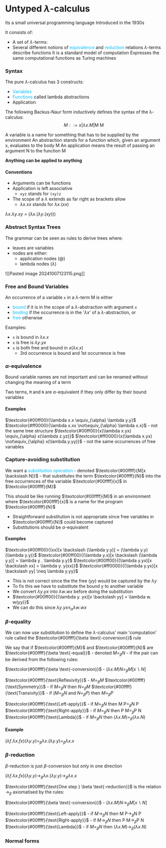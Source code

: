 # Untyped $\lambda$-calculus
Its a small universal programming language
Introduced in the 1930s

It consists of:
- A set of $\lambda$-terms: 
- Several different notions of <span style="color:#00bfff">equivalence</span> and <span style="color:#00bfff">reduction</span> relations
$\lambda$-terms describe functions
It is a standard model of computation
Expresses the same computational functions as Turing machines

### Syntax
The pure $\lambda$-calculus has 3 constructs:
- <span style="color:#00bfff">Variables</span>
- <span style="color:#00bfff">Functions</span> called lambda abstractions
- Application

The following Backus-Naur form inductively defines the syntax of the λ-calculus:
$$M ::= x | \lambda x.M|\text{M M}$$

A variable is a name for something that has to be supplied by the environment
An abstraction stands for a function which, given an argument x, evaluates to the body M
An application means the result of passing an argument N to the function M

**Anything can be applied to anything**

#### Conventions
- Arguments can be functions
- Application is left associative
	- `xyz` stands for `(xy)z`
- The scope of a $\lambda$ extends as far right as brackets allow
	- $\lambda x.xx$ stands for $\lambda x.(xx)$

$\lambda x. \lambda y.xy$ = $(\lambda x. (\lambda y. (xy)))$

### Abstract Syntax Trees
The grammar can be seen as rules to derive trees where:
- leaves are variables
- nodes are either:
	- application nodes (@)
	- lambda nodes ($\lambda$)

![[Pasted image 20241007123115.png]]

### Free and Bound Variables
An occurrence of a variable `x` in a $\lambda$-term M is either
- <span style="color:#00bfff">bound</span> if it is in the scope of a $\lambda$-abstraction with argument `x`
- <span style="color:#00bfff">binding</span> if the occurrence is in the '$\lambda x$' of a $\lambda$-abstraction, or
- <span style="color:#00bfff">free</span> otherwise

Examples:
- `x` is bound in $\lambda x.x$
- `x` is free is $\lambda y.yx$
- `x` is both free and bound in $x(\lambda x.x)$
	- 3rd occurrence is bound and 1st occurrence is free
### $\alpha$-equivalence
Bound variable names are not important and can be renamed without changing the meaning of a term

Two terms, `M` and `N` are $\alpha$-equivalent if they only differ by their bound variables

#### Examples
$\textcolor{#00ff00}{\lambda x.x \equiv_{\alpha} \lambda y.y}$
$\textcolor{#ff0000}{\lambda x.xx \not\equiv_{\alpha} \lambda x.x}$ - not the same tree structure
$\textcolor{#00ff00}{x(\lambda x.yx) \equiv_{\alpha} x(\lambda z.yz)}$
$\textcolor{#ff0000}{x(\lambda x.yx) \not\equiv_{\alpha} x(\lambda.y.yy)}$ - not the same occurrences of free variables

### Capture-avoiding substitution
We want a <span style="color:#00bfff">substitution operation</span> - denoted $\textcolor{#00ffff}{M[x \backslash N]}$ - that substitutes the term $\textcolor{#00ffff}{N}$ into the free occurrences of the variable $\textcolor{#00ffff}{x}$ in $\textcolor{#00ffff}{M}$

This should be like running $\textcolor{#00ffff}{M}$ in an environment where $\textcolor{#00ffff}{x}$ is a name for the program $\textcolor{#00ffff}{N}$ 
- Straightforward substitution is not appropriate since free variables in $\textcolor{#00ffff}{N}$ could become captured
- Substitutions should be $\alpha$-equivalent

#### Examples
$\textcolor{#00ff00}{(xx)[x \backslash (\lambda y.y)] = (\lambda y.y)(\lambda y.y)}$
$\textcolor{#00ff00}{(\lambda y.x)[x \backslash (\lambda y.y)] = \lambda y . \lambda y.y}$
$\textcolor{#00ff00}{(\lambda y.yx)[x \backslash xx] = \lambda y. y(xx)}$
$\textcolor{#ff0000}{(\lambda y.yx)[x \backslash yy] \neq \lambda y.yy}$
- This is not correct since the the free $(yy)$ would be captured by the $\lambda y$ 
- To fix this we have to substitute the bound y to another variable
- We convert $\lambda y.yx$ into $\lambda w.wx$ before doing the substitution
- $\textcolor{#00ff00}{(\lambda y. yx)[x \backslash yy] = \lambda w. w(yy)}$
- We can do this since $\lambda y.yx \equiv_{\alpha} \lambda w.wx$

### $\beta$-equality
We can now use substitution to define the $\lambda$-calculus' main 'computation' rule called the $\textcolor{#00ffff}{\beta \text{-conversion}}$ rule

We say that if $\textcolor{#00ffff}{M}$ and $\textcolor{#00ffff}{N}$ are $\textcolor{#00ffff}{\beta \text{-equal}}$ - denoted $M =_{\beta} N$ - if the pair can be derived from the following rules:

$\textcolor{#00ffff}{\beta \text{-conversion}}$ - $(\lambda x.M) N =_{\beta} M[x \backslash N]$

$\textcolor{#00ffff}{\text{Reflexivity}}$ - $M =_{\beta} M$
$\textcolor{#00ffff}{\text{Symmetry}}$ - if $M =_{\beta} N$ then $N =_{\beta} M$
$\textcolor{#00ffff}{\text{Transivity}}$ - if ($M =_{\beta} N$ and $N =_{\beta} P$) then $M =_{\beta} P$

$\textcolor{#00ffff}{\text{Left-apply}}$ - if $M =_{\beta} N$ then $\text{M P} =_{\beta} \text{N P}$
$\textcolor{#00ffff}{\text{Right-apply}}$ - if $M =_{\beta} N$ then $\text{P M} =_{\beta} \text{P N}$
$\textcolor{#00ffff}{\text{Lambda}}$ - if $M =_{\beta} N$ then $(\lambda x.M) =_{\beta} (\lambda x.N)$

#### Example
$(\lambda f.\lambda x.fx)(\lambda y.y) =_{\beta} \lambda x.(\lambda y.y) =_{\beta} \lambda x.x$
### $\beta$-reduction
$\beta$-reduction is just $\beta$-conversion but only in one direction

$(\lambda f.\lambda x.fx)(\lambda y.y) \rightarrow_{\beta} \lambda x.(\lambda y.y) \rightarrow_{\beta} \lambda x.x$

$\textcolor{#00ffff}{\text{One step } \beta \text{-reduction}}$ is the relation $\rightarrow_{\beta}$ axiomatised by the rules:

$\textcolor{#00ffff}{\beta \text{-conversion}}$ - $(\lambda x.M) N \rightarrow_{\beta} M[x \backslash N]$

$\textcolor{#00ffff}{\text{Left-apply}}$ - if $M \rightarrow_{\beta} N$ then $\text{M P} \rightarrow_{\beta} \text{N P}$
$\textcolor{#00ffff}{\text{Right-apply}}$ - if $M \rightarrow_{\beta} N$ then $\text{P M} \rightarrow_{\beta} \text{P N}$
$\textcolor{#00ffff}{\text{Lambda}}$ - if $M =_{\beta} N$ then $(\lambda x.M) \rightarrow_{\beta} (\lambda x.N)$

### Normal forms
